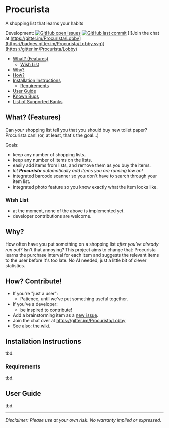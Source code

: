 # Procurista
A shopping list that learns your habits

Development: 
[![GitHub open issues](https://img.shields.io/github/issues-raw/torbengb/Procurista.svg)](https://github.com/torbengb/Procurista/issues)
[![GitHub last commit](https://img.shields.io/github/last-commit/torbengb/Procurista.svg)](https://github.com/torbengb/Procurista/commits/develop)
[![Join the chat at https://gitter.im/Procurista/Lobby](https://badges.gitter.im/Procurista/Lobby.svg)](https://gitter.im/Procurista/Lobby)

- [What? (Features)](#what)
  - [Wish List](#wishlist)
- [Why?](#why)
- [How?](#how)
- [Installation Instructions](#install)
  - [Requirements](#requirements)
- [User Guide](#userguide)
- [Known Bugs](#knownbugs)
- [List of Supported Banks](#formats)

## <a name="what"></a>What? (Features)

Can *your* shopping list tell you that you should buy new toilet paper? Procurista can! (or, at least, that's the goal...)

Goals: 

- keep any number of shopping lists.
- keep any number of items on the lists.
- easily add items from lists, and remove them as you buy the items.
- *let **Procurista** automatically add items you are running low on!*
- integrated barcode scanner so you don't have to search through your item list.
- integrated photo feature so you know exactly what the item looks like.

### <a name="wishlist"></a>Wish List

- at the moment, none of the above is implemented yet.
- developer contributions are welcome.

## <a name="why"></a>Why?

How often have you put something on a shopping list *after you've already run out?* Isn't that annoying? This project aims to change that: Procurista learns the purchase interval for each item and suggests the relevant items to the user before it's too late. No AI needed, just a little bit of clever statistics.

## <a name="how"></a>How? Contribute!

- If you're "just a user":
  - Patience, until we've put something useful together.
- If you've a developer:
  - be inspired to contribute!
- Add a brainstorming item as a [new issue](https://github.com/torbengb/Procurista/issues/new).
- Join the chat over at https://gitter.im/Procurista/Lobby
- See also: [the wiki](https://github.com/torbengb/Procurista/wiki).

## <a name=install></a>Installation Instructions

tbd.

### <a name="requirements"></a>Requirements

tbd.

## <a name="userguide"></a>User Guide

tbd.

----

*Disclaimer: Please use at your own risk. No warranty implied or expressed.*
